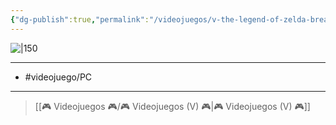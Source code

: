 ```yaml
---
{"dg-publish":true,"permalink":"/videojuegos/v-the-legend-of-zelda-breath-of-the-wild/"}
---
```



![|150](https://images.igdb.com/igdb/image/upload/t_cover_big/co3p2d.jpg)

---

- #videojuego/PC

---

> [[🎮 Videojuegos 🎮/🎮 Videojuegos (V) 🎮\|🎮 Videojuegos (V) 🎮]]
